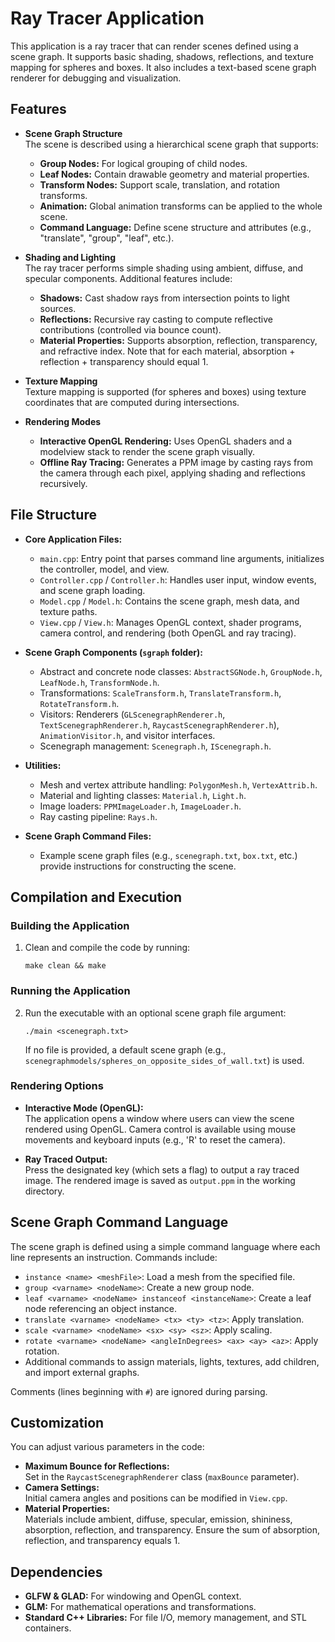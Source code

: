 # Ray Tracer Application

This application is a ray tracer that can render scenes defined using a scene graph. It supports basic shading, shadows, reflections, and texture mapping for spheres and boxes. It also includes a text-based scene graph renderer for debugging and visualization.

## Features

- **Scene Graph Structure**  
  The scene is described using a hierarchical scene graph that supports:

  - **Group Nodes:** For logical grouping of child nodes.
  - **Leaf Nodes:** Contain drawable geometry and material properties.
  - **Transform Nodes:** Support scale, translation, and rotation transforms.
  - **Animation:** Global animation transforms can be applied to the whole scene.
  - **Command Language:** Define scene structure and attributes (e.g., "translate", "group", "leaf", etc.).

- **Shading and Lighting**  
  The ray tracer performs simple shading using ambient, diffuse, and specular components. Additional features include:

  - **Shadows:** Cast shadow rays from intersection points to light sources.
  - **Reflections:** Recursive ray casting to compute reflective contributions (controlled via bounce count).
  - **Material Properties:** Supports absorption, reflection, transparency, and refractive index. Note that for each material, absorption + reflection + transparency should equal 1.

- **Texture Mapping**  
  Texture mapping is supported (for spheres and boxes) using texture coordinates that are computed during intersections.

- **Rendering Modes**
  - **Interactive OpenGL Rendering:** Uses OpenGL shaders and a modelview stack to render the scene graph visually.
  - **Offline Ray Tracing:** Generates a PPM image by casting rays from the camera through each pixel, applying shading and reflections recursively.

## File Structure

- **Core Application Files:**

  - `main.cpp`: Entry point that parses command line arguments, initializes the controller, model, and view.
  - `Controller.cpp` / `Controller.h`: Handles user input, window events, and scene graph loading.
  - `Model.cpp` / `Model.h`: Contains the scene graph, mesh data, and texture paths.
  - `View.cpp` / `View.h`: Manages OpenGL context, shader programs, camera control, and rendering (both OpenGL and ray tracing).

- **Scene Graph Components (`sgraph` folder):**

  - Abstract and concrete node classes: `AbstractSGNode.h`, `GroupNode.h`, `LeafNode.h`, `TransformNode.h`.
  - Transformations: `ScaleTransform.h`, `TranslateTransform.h`, `RotateTransform.h`.
  - Visitors: Renderers (`GLScenegraphRenderer.h`, `TextScenegraphRenderer.h`, `RaycastScenegraphRenderer.h`), `AnimationVisitor.h`, and visitor interfaces.
  - Scenegraph management: `Scenegraph.h`, `IScenegraph.h`.

- **Utilities:**

  - Mesh and vertex attribute handling: `PolygonMesh.h`, `VertexAttrib.h`.
  - Material and lighting classes: `Material.h`, `Light.h`.
  - Image loaders: `PPMImageLoader.h`, `ImageLoader.h`.
  - Ray casting pipeline: `Rays.h`.

- **Scene Graph Command Files:**
  - Example scene graph files (e.g., `scenegraph.txt`, `box.txt`, etc.) provide instructions for constructing the scene.

## Compilation and Execution

### Building the Application

1. Clean and compile the code by running:
   ```
   make clean && make
   ```

### Running the Application

2. Run the executable with an optional scene graph file argument:
   ```
   ./main <scenegraph.txt>
   ```
   If no file is provided, a default scene graph (e.g., `scenegraphmodels/spheres_on_opposite_sides_of_wall.txt`) is used.

### Rendering Options

- **Interactive Mode (OpenGL):**  
  The application opens a window where users can view the scene rendered using OpenGL. Camera control is available using mouse movements and keyboard inputs (e.g., 'R' to reset the camera).

- **Ray Traced Output:**  
  Press the designated key (which sets a flag) to output a ray traced image. The rendered image is saved as `output.ppm` in the working directory.

## Scene Graph Command Language

The scene graph is defined using a simple command language where each line represents an instruction. Commands include:

- `instance <name> <meshFile>`: Load a mesh from the specified file.
- `group <varname> <nodeName>`: Create a new group node.
- `leaf <varname> <nodeName> instanceof <instanceName>`: Create a leaf node referencing an object instance.
- `translate <varname> <nodeName> <tx> <ty> <tz>`: Apply translation.
- `scale <varname> <nodeName> <sx> <sy> <sz>`: Apply scaling.
- `rotate <varname> <nodeName> <angleInDegrees> <ax> <ay> <az>`: Apply rotation.
- Additional commands to assign materials, lights, textures, add children, and import external graphs.

Comments (lines beginning with `#`) are ignored during parsing.

## Customization

You can adjust various parameters in the code:

- **Maximum Bounce for Reflections:**  
  Set in the `RaycastScenegraphRenderer` class (`maxBounce` parameter).
- **Camera Settings:**  
  Initial camera angles and positions can be modified in `View.cpp`.
- **Material Properties:**  
  Materials include ambient, diffuse, specular, emission, shininess, absorption, reflection, and transparency. Ensure the sum of absorption, reflection, and transparency equals 1.

## Dependencies

- **GLFW & GLAD:** For windowing and OpenGL context.
- **GLM:** For mathematical operations and transformations.
- **Standard C++ Libraries:** For file I/O, memory management, and STL containers.
